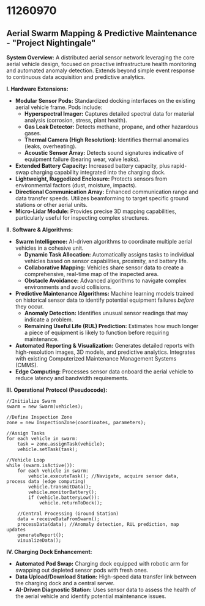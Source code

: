 # 11260970

## Aerial Swarm Mapping & Predictive Maintenance - "Project Nightingale"

**System Overview:** A distributed aerial sensor network leveraging the core aerial vehicle design, focused on proactive infrastructure health monitoring and automated anomaly detection. Extends beyond simple event response to continuous data acquisition and predictive analytics.

**I. Hardware Extensions:**

*   **Modular Sensor Pods:** Standardized docking interfaces on the existing aerial vehicle frame. Pods include:
    *   **Hyperspectral Imager:** Captures detailed spectral data for material analysis (corrosion, stress, plant health).
    *   **Gas Leak Detector:** Detects methane, propane, and other hazardous gases.
    *   **Thermal Camera (High Resolution):** Identifies thermal anomalies (leaks, overheating).
    *   **Acoustic Sensor Array:** Detects sound signatures indicative of equipment failure (bearing wear, valve leaks).
*   **Extended Battery Capacity:** Increased battery capacity, plus rapid-swap charging capability integrated into the charging dock.
*   **Lightweight, Ruggedized Enclosure:** Protects sensors from environmental factors (dust, moisture, impacts).
*   **Directional Communication Array:** Enhanced communication range and data transfer speeds. Utilizes beamforming to target specific ground stations or other aerial units.
*   **Micro-Lidar Module:** Provides precise 3D mapping capabilities, particularly useful for inspecting complex structures.

**II. Software & Algorithms:**

*   **Swarm Intelligence:** AI-driven algorithms to coordinate multiple aerial vehicles in a cohesive unit.
    *   **Dynamic Task Allocation:** Automatically assigns tasks to individual vehicles based on sensor capabilities, proximity, and battery life.
    *   **Collaborative Mapping:** Vehicles share sensor data to create a comprehensive, real-time map of the inspected area.
    *   **Obstacle Avoidance:** Advanced algorithms to navigate complex environments and avoid collisions.
*   **Predictive Maintenance Algorithms:** Machine learning models trained on historical sensor data to identify potential equipment failures *before* they occur.
    *   **Anomaly Detection:** Identifies unusual sensor readings that may indicate a problem.
    *   **Remaining Useful Life (RUL) Prediction:** Estimates how much longer a piece of equipment is likely to function before requiring maintenance.
*   **Automated Reporting & Visualization:** Generates detailed reports with high-resolution images, 3D models, and predictive analytics. Integrates with existing Computerized Maintenance Management Systems (CMMS).
*   **Edge Computing:** Processes sensor data onboard the aerial vehicle to reduce latency and bandwidth requirements.

**III. Operational Protocol (Pseudocode):**

```
//Initialize Swarm
swarm = new Swarm(vehicles);

//Define Inspection Zone
zone = new InspectionZone(coordinates, parameters);

//Assign Tasks
for each vehicle in swarm:
    task = zone.assignTask(vehicle);
    vehicle.setTask(task);

//Vehicle Loop
while (swarm.isActive()):
    for each vehicle in swarm:
        vehicle.executeTask(); //Navigate, acquire sensor data, process data (edge computing)
        vehicle.transmitData();
        vehicle.monitorBattery();
        if (vehicle.batteryLow()):
            vehicle.returnToDock();

    //Central Processing (Ground Station)
    data = receiveDataFromSwarm();
    processData(data); //Anomaly detection, RUL prediction, map updates
    generateReport();
    visualizeData();
```

**IV. Charging Dock Enhancement:**

*   **Automated Pod Swap:** Charging dock equipped with robotic arm for swapping out depleted sensor pods with fresh ones.
*   **Data Upload/Download Station:** High-speed data transfer link between the charging dock and a central server.
*   **AI-Driven Diagnostic Station:** Uses sensor data to assess the health of the aerial vehicle and identify potential maintenance issues.